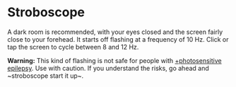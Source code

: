 # Stroboscope

A dark room is recommended, with your eyes closed and the screen fairly close to your forehead. It starts off flashing at a frequency of 10 Hz. Click or tap the screen to cycle between 8 and 12 Hz.

**Warning:** This kind of flashing is not safe for people with [+photosensitive epilepsy](https://en.wikipedia.org/wiki/Photosensitive_epilepsy). Use with caution. If you understand the risks, go ahead and ~stroboscope start it up~.
